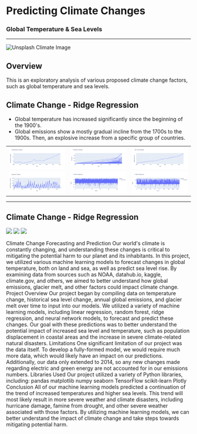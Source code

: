 # Predicting Climate Changes
### Global Temperature & Sea Levels
---
![Unsplash Climate Image](https://www.noaa.gov/sites/default/files/styles/landscape_width_1275/public/2022-03/PHOTO-Climate-Collage-Diagonal-Design-NOAA-Communications-NO-NOAA-Logo.jpg)

## Overview

This is an exploratory analysis of various proposed climate change factors, such as global temperature and sea levels. 


## Climate Change - Ridge Regression

- Global temperature has increased significantly since the beginning of the 1900's.
- Global emissions show a mostly gradual incline from the 1700s to the 1900s. Then, an explosive increase from a specific group of countries.

<table>
  <tr>
    <td><img src="https://github.com/damian-robinson/multi-model-analysis/blob/748ec2e7863684caabae8436b997bce6770f59c7/data/temperature_change.png"></td>
    <td><img src="https://raw.githubusercontent.com/damian-robinson/multi-model-analysis/main/data/emissions_change.png"></td>
    <td><img src="https://raw.githubusercontent.com/damian-robinson/multi-model-analysis/main/data/sea_level_change.png"></td>
  </tr>
  <tr>
    <td><img src="https://raw.githubusercontent.com/damian-robinson/multi-model-analysis/main/data/sunspots_change.png"></td>
    <td><img src="https://raw.githubusercontent.com/damian-robinson/multi-model-analysis/main/data/x_train_predictions.png"></td>
    <td><img src="https://raw.githubusercontent.com/damian-robinson/multi-model-analysis/main/data/x_test_predictions.png"></td>
  </tr>
</table>

---


## Climate Change - Ridge Regression
  
  <tr>
    <td><img src="image7.jpg"></td>
    <td><img src="image8.jpg"></td>
    <td><img src="image9.jpg"></td>
  </tr>
  
  
  Climate Change Forecasting and Prediction
Our world's climate is constantly changing, and understanding these changes is critical to mitigating the potential harm to our planet and its inhabitants. In this project, we utilized various machine learning models to forecast changes in global temperature, both on land and sea, as well as predict sea level rise. By examining data from sources such as NOAA, datahub.io, kaggle, climate.gov, and others, we aimed to better understand how global emissions, glacier melt, and other factors could impact climate change.
Project Overview
Our project began by compiling data on temperature change, historical sea level change, annual global emissions, and glacier melt over time to input into our models. We utilized a variety of machine learning models, including linear regression, random forest, ridge regression, and neural network models, to forecast and predict these changes. Our goal with these predictions was to better understand the potential impact of increased sea level and temperature, such as population displacement in coastal areas and the increase in severe climate-related natural disasters.
Limitations
One significant limitation of our project was the data itself. To develop a fully-formed model, we would require much more data, which would likely have an impact on our predictions. Additionally, our data only extended to 2014, so any new changes made regarding electric and green energy are not accounted for in our emissions numbers.
Libraries Used
Our project utilized a variety of Python libraries, including:
pandas
matplotlib
numpy
seaborn
TensorFlow
scikit-learn
Plotly
Conclusion
All of our machine learning models predicted a continuation of the trend of increased temperatures and higher sea levels. This trend will most likely result in more severe weather and climate disasters, including hurricane damage, famine from drought, and other severe weather associated with those factors. By utilizing machine learning models, we can better understand the impact of climate change and take steps towards mitigating potential harm.
  
  
  
  
  
  
  
  
  
  
  
  
  
  
  
</table>

